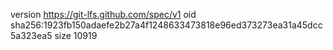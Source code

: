 version https://git-lfs.github.com/spec/v1
oid sha256:1923fb150adaefe2b27a4f1248633473818e96ed373273ea31a45dcc5a323ea5
size 10919
